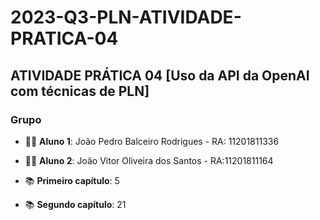 # 2023-Q3-PLN-ATIVIDADE-PRATICA-04

## ATIVIDADE PRÁTICA 04 [Uso da API da OpenAI com técnicas de PLN]

### Grupo
- 👨‍💻 **Aluno 1**: João Pedro Balceiro Rodrigues - RA: 11201811336
- 👨‍💻 **Aluno 2**: João Vitor Oliveira dos Santos - RA:11201811164


- 📚 **Primeiro capítulo**: 5
- 📚 **Segundo capítulo**: 21

